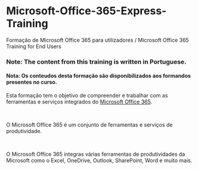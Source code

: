 # Microsoft-Office-365-Express-Training
Formação de Microsoft Office 365 para utilizadores / Microsoft Office 365 Training for End Users

### Note: The content from this training is written in Portuguese.

#### Nota: Os conteudos desta formação são disponibilizados aos formandos presentes no curso.

Esta formação tem o objetivo de compreender e trabalhar com as ferramentas e serviços integrados do [Microsoft Office 365](https://www.office.com/?omkt=pt-pt).

<br />

O Microsoft Office 365 é um conjunto de ferramentas e serviços de produtividade.

<br />

O Microsoft Office 365 integras várias ferramentas de produtividades da Microsoft como o Excel, OneDrive, Outlook, SharePoint, Word e muito mais.


